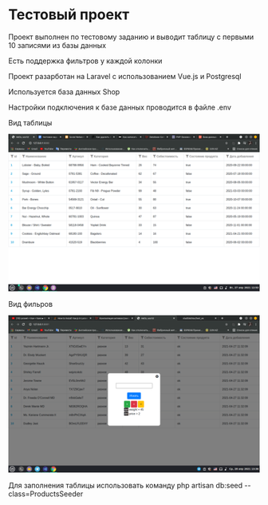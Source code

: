 <h1>Тестовый проект</h1>
<p>Проект выполнен по тестовому заданию и выводит таблицу с первыми 10 записями из базы данных</p>
<p>Есть поддержка фильтров у каждой колонки</p>

<p>Проект разарботан на Laravel с использованием Vue.js и Postgresql</p>
<p>Используется база данных Shop</p>

<p>Настройки подключения к базе данных проводится в файле .env </p>
<p>Вид таблицы</p>
<img src="image1.png">
<p>Вид фильров</p>
<img src="image2.png">

<p>Для заполнения таблицы использовать команду php artisan db:seed --class=ProductsSeeder</p>